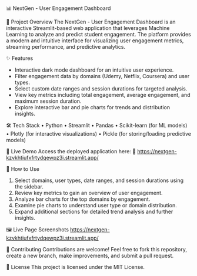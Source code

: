 📊 NextGen - User Engagement Dashboard

📌 Project Overview
The NextGen - User Engagement Dashboard is an interactive Streamlit-based web application that leverages Machine Learning to analyze and predict student engagement. The platform provides a modern and intuitive interface for visualizing user engagement metrics, streaming performance, and predictive analytics.

✨ Features
- Interactive dark mode dashboard for an intuitive user experience.
- Filter engagement data by domains (Udemy, Netflix, Coursera) and user types.
- Select custom date ranges and session durations for targeted analysis.
- View key metrics including total engagement, average engagement, and maximum session duration.
- Explore interactive bar and pie charts for trends and distribution insights.

🛠️ Tech Stack
• Python
• Streamlit
• Pandas
• Scikit-learn (for ML models)
• Plotly (for interactive visualizations)
• Pickle (for storing/loading predictive models)

🚀 Live Demo
Access the deployed application here:
🔗 https://nextgen-kzvkhtiufxfrtydqewpz3i.streamlit.app/

🎯 How to Use
1. Select domains, user types, date ranges, and session durations using the sidebar.
2. Review key metrics to gain an overview of user engagement.
3. Analyze bar charts for the top domains by engagement.
4. Examine pie charts to understand user type or domain distribution.
5. Expand additional sections for detailed trend analysis and further insights.

🖼️ Live Page Screenshots
https://nextgen-kzvkhtiufxfrtydqewpz3i.streamlit.app/

🤝 Contributing
Contributions are welcome! Feel free to fork this repository, create a new branch, make improvements, and submit a pull request.

📄 License
This project is licensed under the MIT License.

